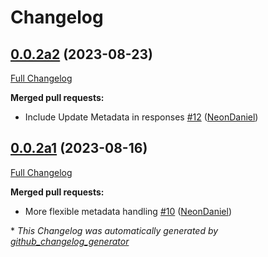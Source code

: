 # Changelog

## [0.0.2a2](https://github.com/NeonGeckoCom/neon-phal-plugin-device-updater/tree/0.0.2a2) (2023-08-23)

[Full Changelog](https://github.com/NeonGeckoCom/neon-phal-plugin-device-updater/compare/0.0.2a1...0.0.2a2)

**Merged pull requests:**

- Include Update Metadata in responses [\#12](https://github.com/NeonGeckoCom/neon-phal-plugin-device-updater/pull/12) ([NeonDaniel](https://github.com/NeonDaniel))

## [0.0.2a1](https://github.com/NeonGeckoCom/neon-phal-plugin-device-updater/tree/0.0.2a1) (2023-08-16)

[Full Changelog](https://github.com/NeonGeckoCom/neon-phal-plugin-device-updater/compare/0.0.1...0.0.2a1)

**Merged pull requests:**

- More flexible metadata handling [\#10](https://github.com/NeonGeckoCom/neon-phal-plugin-device-updater/pull/10) ([NeonDaniel](https://github.com/NeonDaniel))



\* *This Changelog was automatically generated by [github_changelog_generator](https://github.com/github-changelog-generator/github-changelog-generator)*
